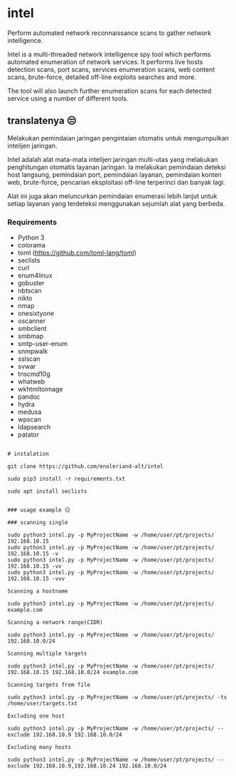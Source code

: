 # intel

Perform automated network reconnaissance scans to gather network intelligence.

Intel is a multi-threaded network intelligence spy tool which performs automated enumeration of network services. It performs live hosts detection scans, port scans, services enumeration scans, web content scans, brute-force, detailed off-line exploits searches and more.

The tool will also launch further enumeration scans for each detected service using a number of different tools.

## translatenya 😒

Melakukan pemindaian jaringan pengintaian otomatis untuk mengumpulkan intelijen jaringan.

Intel adalah alat mata-mata intelijen jaringan multi-utas yang melakukan penghitungan otomatis layanan jaringan. Ia melakukan pemindaian deteksi host langsung, pemindaian port, pemindaian layanan, pemindaian konten web, brute-force, pencarian eksploitasi off-line terperinci dan banyak lagi.

Alat ini juga akan meluncurkan pemindaian enumerasi lebih lanjut untuk setiap layanan yang terdeteksi menggunakan sejumlah alat yang berbeda.

### Requirements

* Python 3
* colorama
* toml (https://github.com/toml-lang/toml)
* seclists
* curl
* enum4linux
* gobuster
* nbtscan
* nikto
* nmap
* onesixtyone
* oscanner
* smbclient
* smbmap
* smtp-user-enum
* snmpwalk
* sslscan
* svwar
* tnscmd10g
* whatweb
* wkhtmltoimage
* pandoc
* hydra
* medusa
* wpscan
* ldapsearch
* patator

```

# instalation

git clone https://github.com/enoleriand-alt/intel

sudo pip3 install -r requirements.txt

sudo apt install seclists


### usage example 😑 

### scanning single

sudo python3 intel.py -p MyProjectName -w /home/user/pt/projects/ 192.168.10.15
sudo python3 intel.py -p MyProjectName -w /home/user/pt/projects/ 192.168.10.15 -v
sudo python3 intel.py -p MyProjectName -w /home/user/pt/projects/ 192.168.10.15 -vv
sudo python3 intel.py -p MyProjectName -w /home/user/pt/projects/ 192.168.10.15 -vvv

Scanning a hostname

sudo python3 intel.py -p MyProjectName -w /home/user/pt/projects/ example.com

Scanning a network range(CIDR)

sudo python3 intel.py -p MyProjectName -w /home/user/pt/projects/ 192.168.10.0/24

Scanning multiple targets

sudo python3 intel.py -p MyProjectName -w /home/user/pt/projects/ 192.168.10.15 192.168.10.0/24 example.com

Scanning targets from file

sudo python3 intel.py -p MyProjectName -w /home/user/pt/projects/ -ts /home/user/targets.txt

Excluding one host

sudo python3 intel.py -p MyProjectName -w /home/user/pt/projects/ --exclude 192.168.10.9 192.168.10.0/24

Excluding many hosts

sudo python3 intel.py -p MyProjectName -w /home/user/pt/projects/ --exclude 192.168.10.9,192.168.10.24 192.168.10.0/24
